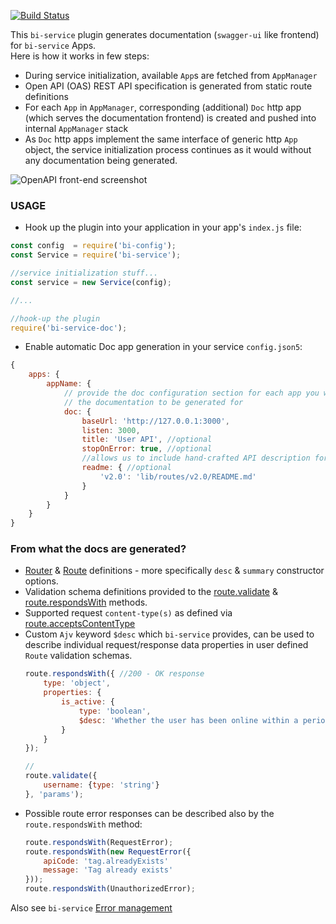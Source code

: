 [![Build Status](https://travis-ci.org/lucid-services/bi-service-doc.svg?branch=master)](https://travis-ci.org/lucid-services/bi-service-doc)   

This `bi-service` plugin generates documentation (`swagger-ui` like frontend) for `bi-service` Apps.  
Here is how it works in few steps:

* During service initialization, available `App`s are fetched from `AppManager`
* Open API (OAS) REST API specification is generated from static route definitions
* For each `App` in `AppManager`, corresponding (additional) `Doc` http app (which serves  the documentation frontend) is created and pushed into internal `AppManager` stack
* As `Doc` http apps implement the same interface of generic http `App` object, the service initialization process continues as it would without any documentation being generated.

![OpenAPI front-end screenshot](/public/openAPI-frontend.png?raw=true)

### USAGE

* Hook up the plugin into your application in your app's `index.js` file:

```javascript
const config  = require('bi-config');
const Service = require('bi-service');

//service initialization stuff...
const service = new Service(config);

//...

//hook-up the plugin
require('bi-service-doc');
```

* Enable automatic Doc app generation in your service `config.json5`:

```javascript
{
    apps: {
        appName: {
            // provide the doc configuration section for each app you want
            // the documentation to be generated for
            doc: {
                baseUrl: 'http://127.0.0.1:3000',
                listen: 3000,
                title: 'User API', //optional
                stopOnError: true, //optional
                //allows us to include hand-crafted API description for each version
                readme: { //optional
                    'v2.0': 'lib/routes/v2.0/README.md'
                }
            }
        }
    }
}
```

### From what the docs are generated?

- [Router](https://lucid-services.github.io/bi-service/Router.html) & [Route](https://lucid-services.github.io/bi-service/Route.html) definitions - more specifically `desc` & `summary` constructor options.
- Validation schema definitions provided to the [route.validate](https://lucid-services.github.io/bi-service/Route.html#validate) & [route.respondsWith](https://lucid-services.github.io/bi-service/Route.html#respondsWith) methods.
- Supported request `content-type(s)` as defined via [route.acceptsContentType](https://lucid-services.github.io/bi-service/Route.html#acceptsContentType)
- Custom `Ajv` keyword `$desc` which `bi-service` provides, can be used to describe individual request/response data properties in user defined `Route` validation schemas.
    ```javascript
    route.respondsWith({ //200 - OK response
        type: 'object',
        properties: {
            is_active: {
                type: 'boolean',
                $desc: 'Whether the user has been online within a period of last 7 days'
            }
        }
    });

    //
    route.validate({
        username: {type: 'string'}
    }, 'params');
    ```
- Possible route error responses can be described also by the `route.respondsWith` method:
    ```javascript
    route.respondsWith(RequestError);
    route.respondsWith(new RequestError({
        apiCode: 'tag.alreadyExists'
        message: 'Tag already exists'
    }));
    route.respondsWith(UnauthorizedError);
    ```

Also see `bi-service` [Error management](https://lucid-services.github.io/bi-service/tutorial-1b.ErrorManagement.html)
